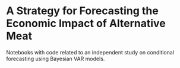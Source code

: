 # A Strategy for Forecasting the Economic Impact of Alternative Meat

Notebooks with code related to an independent study on conditional forecasting using Bayesian VAR models.
